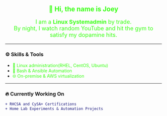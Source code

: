 <!-- Intro -->
<h2 align="center" style="color:#39ff14;">👋 Hi, the name is Joey</h2>

<p align="center" style="color:#39ff14; font-size:18px;">
  I am a <strong>Linux Systemadmin</strong> by trade.<br>
  By night, I watch random YouTube and hit the gym to satisfy my dopamine hits.
</p>

---

### ⚙️ Skills & Tools

<ul>
  <li><span style="color:#39ff14;">🐧 Linux administration(RHEL, CentOS, Ubuntu)</span></li>
  <li><span style="color:#39ff14;">📜 Bash & Ansible Automation</span></li>
  <li><span style="color:#39ff14;">🌐 On-premise & AWS virtualization</span></li>
</ul>

---

### 🔥 Currently Working On

```diff
+ RHCSA and CySA+ Certifications
+ Home Lab Experiments & Automation Projects
